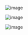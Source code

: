 ![image](https://user-images.githubusercontent.com/60442877/205635220-397a1a05-7406-452e-9796-d11e74c1408f.png)

![image](https://user-images.githubusercontent.com/60442877/205637069-644637f7-f269-419a-b3f1-5f9f58700af5.png)

![image](https://user-images.githubusercontent.com/60442877/205637107-ae9e9a5c-2095-4e4a-bdcb-8cd3d119f0c2.png)
